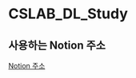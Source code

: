 # CSLAB_DL_Study

## 사용하는 Notion 주소
[Notion 주소](https://www.notion.so/CS-LAB-6b8100b0f1884e7b9ab6f6f6fb6fcc79)